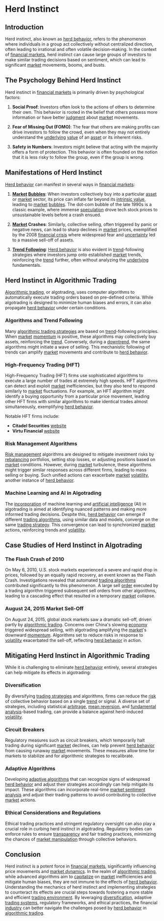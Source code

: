 # Herd Instinct

## Introduction

Herd instinct, also known as [herd behavior](../h/herd_behavior_in_trading.md), refers to the phenomenon where individuals in a group act collectively without centralized direction, often leading to irrational and often volatile decision-making. In the context of [financial markets](../f/financial_market.md), herd instinct can cause large groups of investors to make similar trading decisions based on sentiment, which can lead to significant [market](../m/market.md) movements, booms, and busts.

## The Psychology Behind Herd Instinct

Herd instinct in [financial markets](../f/financial_market.md) is primarily driven by psychological factors:

1. **Social Proof**: Investors often look to the actions of others to determine their own. This behavior is rooted in the belief that others possess more information or have better [judgment](../j/judgment.md) about [market](../m/market.md) movements.

2. **Fear of Missing Out (FOMO)**: The fear that others are making profits can drive investors to follow the crowd, even when they may not entirely understand the [underlying](../u/underlying.md) [value](../v/value.md) of an [asset](../a/asset.md) or its inherent risks.

3. **Safety in Numbers**: Investors might believe that acting with the majority offers a form of protection. This behavior is often founded on the notion that it is less risky to follow the group, even if the group is wrong.

## Manifestations of Herd Instinct

[Herd behavior](../h/herd_behavior_in_trading.md) can manifest in several ways in [financial markets](../f/financial_market.md):

1. **[Market](../m/market.md) [Bubbles](../b/bubble.md)**: When investors collectively buy into a particular [asset](../a/asset.md) or [market](../m/market.md) sector, its price can inflate far beyond its [intrinsic value](../i/intrinsic_value.md), leading to [market](../m/market.md) [bubbles](../b/bubble.md). The dot-com bubble of the late 1990s is a classic example, where immense [speculation](../s/speculation.md) drove tech stock prices to unsustainable levels before a crash ensued.

2. **[Market](../m/market.md) Crashes**: Similarly, collective selling, often triggered by panic or negative news, can lead to sharp declines in [market](../m/market.md) prices, exemplified by the 2008 [financial crisis](../f/financial_crisis.md) where widespread fear and [uncertainty](../u/uncertainty_in_trading.md) led to a massive sell-off of assets.

3. **[Trend Following](../t/trend_following.md)**: [Herd behavior](../h/herd_behavior_in_trading.md) is also evident in [trend](../t/trend.md)-following strategies where investors jump onto established [market](../m/market.md) trends, reinforcing the [trend](../t/trend.md) further, often without analyzing the [underlying](../u/underlying.md) fundamentals.

## Herd Instinct in Algorithmic Trading

[Algorithmic trading](../a/accountability.md), or algotrading, uses computer algorithms to automatically execute trading orders based on pre-defined criteria. While algotrading is designed to minimize human biases and errors, it can also propagate [herd behavior](../h/herd_behavior_in_trading.md) under certain conditions.

### Algorithms and Trend Following

Many [algorithmic trading strategies](../a/algorithmic_trading_strategies.md) are based on [trend](../t/trend.md)-following principles. When [market](../m/market.md) [momentum](../m/momentum.md) is positive, these algorithms may collectively buy assets, reinforcing the [trend](../t/trend.md). Conversely, during a [downtrend](../d/downtrend.md), the same algorithms might initiate a wave of selling. This mechanistic following of trends can amplify [market](../m/market.md) movements and contribute to [herd behavior](../h/herd_behavior_in_trading.md).

### High-Frequency Trading (HFT)

High-Frequency Trading (HFT) firms use sophisticated algorithms to execute a large number of trades at extremely high speeds. HFT algorithms can detect and exploit [market](../m/market.md) inefficiencies, but they also tend to respond similarly to [market](../m/market.md) fluctuations. For example, an HFT algorithm might identify a buying opportunity from a particular price movement, leading other HFT firms with similar algorithms to make identical trades almost simultaneously, exemplifying [herd behavior](../h/herd_behavior_in_trading.md).

Notable HFT firms include:
- **Citadel Securities** [website](https://www.citadelsecurities.com)
- **Virtu Financial** [website](https://www.virtu.com)

### Risk Management Algorithms

[Risk management](../r/risk_management.md) algorithms are designed to mitigate investment risks by [rebalancing](../r/rebalancing.md) portfolios, setting stop losses, or adjusting positions based on [market](../m/market.md) conditions. However, during [market](../m/market.md) turbulence, these algorithms might trigger similar responses across different firms, leading to mass selling or buying. Such unified actions can exacerbate [market](../m/market.md) [volatility](../v/volatility.md), another instance of [herd behavior](../h/herd_behavior_in_trading.md).

### Machine Learning and AI in Algotrading

The [incorporation](../i/incorporation.md) of machine learning and [artificial intelligence](../a/artificial_intelligence_in_trading.md) (AI) in algotrading is aimed at identifying nuanced patterns and making more informed trading decisions. Despite this, [herd behavior](../h/herd_behavior_in_trading.md) can emerge if different [trading algorithms](../t/trading_algorithms.md), using similar data and models, converge on the same [trading strategy](../t/trading_strategy.md). This convergence can lead to synchronized [market](../m/market.md) actions, reinforcing trends and [volatility](../v/volatility.md).

## Case Studies of Herd Instinct in Algotrading

### The Flash Crash of 2010

On May 6, 2010, U.S. stock markets experienced a severe and rapid drop in prices, followed by an equally rapid recovery, an event known as the Flash Crash. Investigations revealed that automated [trading algorithms](../t/trading_algorithms.md) contributed significantly to this phenomenon. A large sell [order](../o/order.md) executed by a trading algorithm triggered subsequent sell orders from other algorithms, leading to a cascading effect that resulted in a temporary [market](../m/market.md) collapse.

### August 24, 2015 Market Sell-Off

On August 24, 2015, global stock markets saw a dramatic sell-off, driven partly by [algorithmic trading](../a/accountability.md). Concerns over China's slowing [economy](../e/economy.md) triggered widespread selling, with algotrading amplifying the [market](../m/market.md)'s downward [momentum](../m/momentum.md). Algorithms set to reduce risks in response to [volatility](../v/volatility.md) exacerbated the sell-off, reflecting [herd behavior](../h/herd_behavior_in_trading.md) in action.

## Mitigating Herd Instinct in Algorithmic Trading

While it is challenging to eliminate [herd behavior](../h/herd_behavior_in_trading.md) entirely, several strategies can help mitigate its effects in algotrading:

### Diversification

By diversifying [trading strategies](../t/trading_strategies.md) and algorithms, firms can reduce the [risk](../r/risk.md) of collective behavior based on a single [trend](../t/trend.md) or signal. A diverse set of strategies, including statistical [arbitrage](../a/arbitrage.md), [mean reversion](../m/mean_reversion.md), and [fundamental analysis](../f/fundamental_analysis.md)-based trading, can provide a balance against herd-induced [volatility](../v/volatility.md).

### Circuit Breakers

Regulatory measures such as circuit breakers, which temporarily halt trading during significant [market](../m/market.md) declines, can help prevent [herd behavior](../h/herd_behavior_in_trading.md) from causing runaway [market](../m/market.md) movements. These measures allow time for markets to stabilize and for algorithmic strategies to recalibrate.

### Adaptive Algorithms

Developing [adaptive algorithms](../a/adaptive_algorithms.md) that can recognize signs of widespread [herd behavior](../h/herd_behavior_in_trading.md) and adjust their strategies accordingly can help mitigate its impact. These algorithms can incorporate real-time [market sentiment analysis](../m/market_sentiment_analysis.md) and adjust their trading patterns to avoid contributing to collective [market](../m/market.md) actions.

### Ethical Considerations and Regulations

Ethical trading practices and stringent regulatory oversight can also play a crucial role in curbing herd instinct in algotrading. Regulatory bodies can enforce rules to ensure [transparency](../t/transparency.md) and fair trading practices, minimizing the chances of [market manipulation](../m/market_manipulation.md) through collective behaviors.

## Conclusion

Herd instinct is a potent force in [financial markets](../f/financial_market.md), significantly influencing price movements and [market dynamics](../m/market_dynamics.md). In the realm of [algorithmic trading](../a/accountability.md), while advanced algorithms aim to [capitalize](../c/capitalize.md) on [market](../m/market.md) inefficiencies and mitigate human biases, they are not immune to the effects of [herd behavior](../h/herd_behavior_in_trading.md). Understanding the mechanics of herd instinct and implementing strategies to counteract its effects are crucial steps towards fostering a more stable and efficient [trading environment](../t/trading_environment.md). By leveraging [diversification](../d/diversification.md), adaptive [trading systems](../t/trading_systems.md), regulatory frameworks, and ethical practices, the financial [industry](../i/industry.md) can better navigate the challenges posed by [herd behavior](../h/herd_behavior_in_trading.md) in [algorithmic trading](../a/accountability.md).